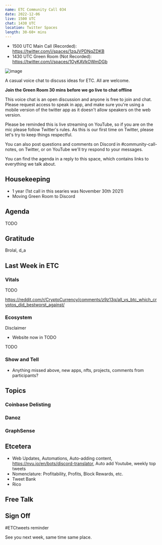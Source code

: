 ```yaml
---
name: ETC Community Call 034
date: 2022-12-06
live: 1500 UTC
chat: 1430 UTC
location: Twitter Spaces
length: 30-60+ mins
---
```


- 1500 UTC Main Call (Recorded): https://twitter.com/i/spaces/1zqJVPDNqZDKB
- 1430 UTC Green Room (Not Recorded): https://twitter.com/i/spaces/1OyKAVkOWmDGb

![image](https://user-images.githubusercontent.com/1696942/205619494-01458e09-d537-4e19-add9-6304fc094c59.png)

A casual voice chat to discuss ideas for ETC. All are welcome.

**Join the Green Room 30 mins before we go live to chat offline**

This voice chat is an open discussion and anyone is free to join and chat. Please request access to speak in app, and make sure you're using a mobile version of the twitter app as it doesn't allow speakers on the web version.

Please be reminded this is live streaming on YouTube, so if you are on the mic please follow Twitter's rules. As this is our first time on Twitter, please let's try to keep things respectful.

You can also post questions and comments on Discord in #community-call-notes, on Twitter, or on YouTube we'll try respond to your messages.

You can find the agenda in a reply to this space, which contains links to everything we talk about.

## Housekeeping

- 1 year (1st call in this searies was November 30th 2021)
- Moving Green Room to Discord

## Agenda

TODO

## Gratitude

Brolal, d_a

## Last Week in ETC

### Vitals

TODO 

https://reddit.com/r/CryptoCurrency/comments/z9z13q/all_vs_btc_which_cryptos_did_bestworst_against/

### Ecosystem

Disclaimer

- Website now in TODO

TODO

### Show and Tell

- Anything missed above, new apps, nfts, projects, comments from participants?

## Topics

### Coinbase Delisting

### Danoz

### GraphSense

## Etcetera

- Web Updates, Automations, Auto-adding content, https://nvu.io/en/bots/discord-translator, Auto add Youtube, weekly top tweets
- Nomenclature: Profitability, Profits, Block Rewards, etc.
- Tweet Bank
- Rico

## Free Talk

## Sign Off

#ETCtweets reminder

See you next week, same time same place.
